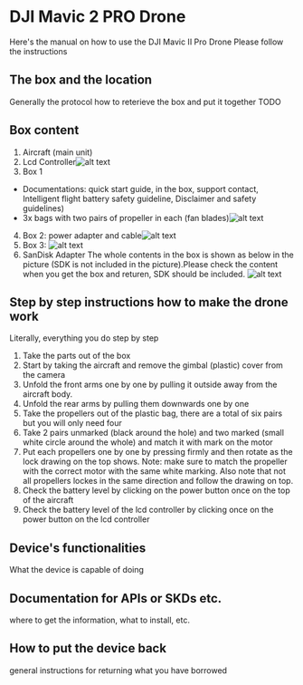 # DJI Mavic 2 PRO Drone
Here's the manual on how to use the DJI Mavic II Pro Drone
Please follow the instructions

## The box and the location
Generally the protocol how to reterieve the box and put it together
TODO

## Box content
1. Aircraft (main unit)
2. Lcd Controller![alt text](https://github.com/SERLatBTH/DJIMavic2Pro/blob/master/initial%20state.jpg)
3. Box 1
  * Documentations: quick start guide, in the box, support contact, Intelligent flight battery safety guideline, Disclaimer and safety guidelines)
  * 3x bags with two pairs of propeller in each (fan blades)![alt text](https://github.com/SERLatBTH/DJIMavic2Pro/blob/master/Mavic%202%20Pro(EU).jpg)
4. Box 2: power adapter and cable![alt text](https://github.com/SERLatBTH/DJIMavic2Pro/blob/master/cable%20power%20box.jpg)
5. Box 3:  ![alt text](https://github.com/SERLatBTH/DJIMavic2Pro/blob/master/cable%20box.jpg)
6. SanDisk Adapter
The whole contents in the box is shown as below in the picture (SDK is not included in the picture).Please check the content when you get the box and returen, SDK should be included. ![alt text](https://github.com/SERLatBTH/DJIMavic2Pro/blob/master/everything%20in%20Box.jpg)

## Step by step instructions how to make the drone work
Literally, everything you do step by step
1. Take the parts out of the box
2. Start by taking the aircraft and remove the gimbal (plastic) cover from the camera
3. Unfold the front arms one by one by pulling it outside away from the aircraft body.
4. Unfold the rear arms by pulling them downwards one by one
5. Take the propellers out of the plastic bag, there are a total of six pairs but you will only need four
6. Take 2 pairs unmarked (black around the hole) and two marked (small white circle around the whole) and match it with mark on the motor
7. Put each propellers one by one by pressing firmly and then rotate as the lock drawing on the top shows. Note: make sure to match the propeller with the correct motor with the same white marking. Also note that not all propellers lockes in the same direction and follow the drawing on top.
8. Check the battery level by clicking on the power button once on the top of the aircraft
9. Check the battery level of the lcd controller by clicking once on the power button on the lcd controller 

## Device's functionalities
What the device is capable of doing

## Documentation for APIs or SKDs etc.
where to get the information, what to install, etc.

##  How to put the device back
general instructions for returning what you have borrowed
